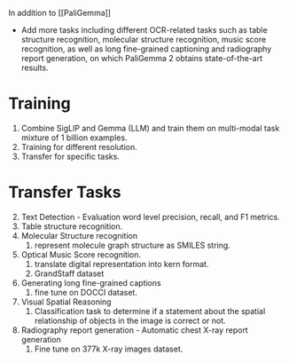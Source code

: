 
In addition to [[PaliGemma]]
- Add more tasks including different OCR-related tasks such as table structure recognition, molecular structure recognition, music score recognition, as well as long fine-grained captioning and radiography report generation, on which PaliGemma 2 obtains state-of-the-art results.

# Training
1. Combine SigLIP and Gemma (LLM) and train them on multi-modal task mixture of 1 billion examples.
2. Training for different resolution.
3. Transfer for specific tasks.

# Transfer Tasks
2. Text Detection - Evaluation word level precision, recall, and F1 metrics.
3. Table structure recognition.
4. Molecular Structure recognition
	1. represent molecule graph structure as SMILES string.
5. Optical Music Score recognition.
	1. translate digital representation into kern format.
	2. GrandStaff dataset
6. Generating long fine-grained captions
	1. fine tune on DOCCI dataset.
7. Visual Spatial Reasoning
	1. Classification task to determine if a statement about the spatial relationship of objects in the image is correct or not.
8. Radiography report generation - Automatic chest X-ray report generation
	1. Fine tune on 377k X-ray images dataset. 